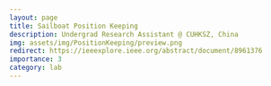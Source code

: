```yaml
---
layout: page
title: Sailboat Position Keeping
description: Undergrad Research Assistant @ CUHKSZ, China
img: assets/img/PositionKeeping/preview.png
redirect: https://ieeexplore.ieee.org/abstract/document/8961376
importance: 3
category: lab
---
```


